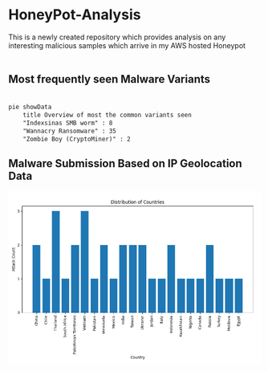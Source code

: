 # HoneyPot-Analysis
This is a newly created repository which provides analysis on any interesting malicious samples which arrive in my AWS hosted Honeypot
<br><br>

## Most frequently seen Malware Variants
```mermaid 

pie showData
    title Overview of most the common variants seen
    "Indexsinas SMB worm" : 8
    "Wannacry Ransomware" : 35
    "Zombie Boy (CryptoMiner)" : 2

```
## Malware Submission Based on IP Geolocation Data
![Alt text](images/countryAttackGraph.png)
